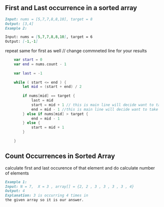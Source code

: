 
## First and Last occurrence in a sorted array

```markdown
Input: nums = [5,7,7,8,8,10], target = 8
Output: [3,4]
Example 2:

Input: nums = [5,7,7,8,8,10], target = 6
Output: [-1,-1]
```


repeat same for first as well // change commneted line for your results

```swift
    var start = 0
    var end = nums.count - 1
    
    var last = -1
    
    while ( start <= end ) {
        let mid = (start + end) / 2
        
        if nums[mid] == target {
            last = mid
            start = mid + 1 // this is main line will decide want to take last then move right ➡️ ➡️
            end = mid - 1 //this is main line will decide want to take first then move left ⬅️ ⬅️
        } else if nums[mid] > target {
            end = mid - 1
        } else {
            start = mid + 1
        }
        
    }
```

## Count Occurrences in Sorted Array

calculate first and last occurence of that element and do calculate number of elements 


```markdown
Example 1:
Input: N = 7,  X = 3 , array[] = {2, 2 , 3 , 3 , 3 , 3 , 4}
Output: 4
Explanation: 3 is occurring 4 times in 
the given array so it is our answer.

```
